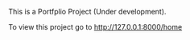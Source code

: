 This is a Portfplio Project (Under development).

To view this project go to http://127.0.0.1:8000/home